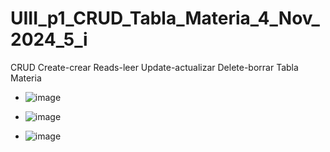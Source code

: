 # UIII_p1_CRUD_Tabla_Materia_4_Nov_2024_5_i
CRUD Create-crear Reads-leer Update-actualizar Delete-borrar    Tabla Materia

- ![image](https://github.com/user-attachments/assets/56c6c558-bc73-4e08-b8d1-47fb7ec74f57)

- ![image](https://github.com/user-attachments/assets/71c6928f-6599-46c3-9169-efa21f0bf8cf)

- ![image](https://github.com/user-attachments/assets/8db9f941-5abe-4be5-820c-f44643cb7fb9)
